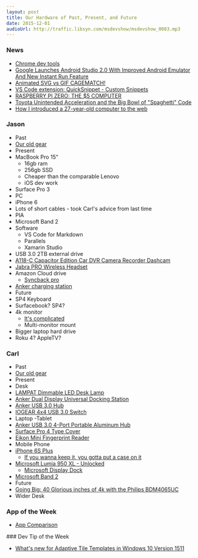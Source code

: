 ```yaml
---
layout: post
title: Our Hardware of Past, Present, and Future
date: 2015-12-01
audioUrl: http://traffic.libsyn.com/msdevshow/msdevshow_0083.mp3
---
```


### News

 - [Chrome dev tools](https://twitter.com/addyosmani/status/569157136137134081)
 - [Google Launches Android Studio 2.0 With Improved Android Emulator And New Instant Run Feature](http://techcrunch.com/2015/11/23/android-studio-2-0-with-improved-android-emulator-and-instant-run/#.pczxdkh:NMl6)
 - [Animated SVG vs GIF CAGEMATCH!](http://sarasoueidan.com/blog/svg-vs-gif/)
 - [VS Code extension: QuickSnippet - Custom Snippets](https://marketplace.visualstudio.com/items/mousetraps.quicksnippet)
 - [RASPBERRY PI ZERO: THE $5 COMPUTER](https://www.raspberrypi.org/blog/raspberry-pi-zero/)
 - [Toyota Unintended Acceleration and the Big Bowl of "Spaghetti" Code](http://www.safetyresearch.net/blog/articles/toyota-unintended-acceleration-and-big-bowl-%E2%80%9Cspaghetti%E2%80%9D-code)
 - [How I introduced a 27-year-old computer to the web](http://www.keacher.com/1216/how-i-introduced-a-27-year-old-computer-to-the-web/)

### Jason
 - Past
  - [Our old gear](http://msdevshow.com/2015/06/hardware-and-software-we-use/)
 - Present
  - MacBook Pro 15"
    - 16gb ram
    - 256gb SSD
    - Cheaper than the comparable Lenovo
    - iOS dev work
  - Surface Pro 3
  - PC
  - iPhone 6
  - Lots of short cables - took Carl's advice from last time
  - PIA
  - Microsoft Band 2
  - Software
    - VS Code for Markdown
    - Parallels
    - Xamarin Studio
  - USB 3.0 2TB external drive
  - [A118-C Capacitor Edition Car DVR Camera Recorder Dashcam](http://www.amazon.com/gp/product/B00SK8B47W?ref=ytechie-20)
  - [Jabra PRO Wireless Headset](http://www.amazon.com/Jabra-Wireless-Touchscreen-Deskphone-Softphone/dp/B002LARYAG?tag=ytechie-20)
  - Amazon Cloud drive
    - [Syncback pro](http://www.2brightsparks.com/syncback/sbpro.html)
  - [Anker charging station](http://www.amazon.com/gp/product/B00P936188?tag=ytechie-20)
 - Future
  - SP4 Keyboard
  - Surfacebook? SP4?
  - 4k monitor
    - [It's complicated](http://www.avsforum.com/forum/166-lcd-flat-panel-displays/1381724-official-4-4-4-chroma-subsampling-thread.html)
    - Multi-monitor mount
  - Bigger laptop hard drive
  - Roku 4? AppleTV?

### Carl

 - Past
  - [Our old gear](http://msdevshow.com/2015/06/hardware-and-software-we-use/)
 - Present
  - Desk
  - [LAMPAT Dimmable LED Desk Lamp](http://www.amazon.com/gp/product/B00KSQ8ZNA?tag=ytechie-20)
  - [Anker Dual Display Universal Docking Station](http://www.amazon.com/gp/product/B00C631EYU?tag=ytechie-20)
  - [Anker USB 3.0 Hub](http://www.amazon.com/gp/product/B00VDVCQ84?tag=ytechie-20)
  - [IOGEAR 4x4 USB 3.0 Switch](http://www.amazon.com/gp/product/B00Y3CTDAY?tag=ytechie-20)
 - Laptop -Tablet
  - [Anker USB 3.0 4-Port Portable Aluminum Hub](http://www.amazon.com/gp/product/B00O0KISQE?tag=ytechie-20)
  - [Surface Pro 4 Type Cover](http://www.microsoftstore.com/store/msusa/en_US/pdp/Microsoft-Surface-Pro-4-Type-Cover/productID.325723100)
  - [Eikon Mini Fingerprint Reader](http://www.amazon.com/gp/product/B00W4C17ZY?tag=ytechie-20)
 - Mobile Phone
  - [iPhone 6S Plus](http://www.apple.com/iphone-6s/)
    - [If you wanna keep it, you gotta put a case on it](http://www.apple.com/shop/product/MKXJ2ZM/A/iphone-6s-plus-silicone-case-charcoal-gray?fnode=99)
  - [Microsoft Lumia 950 XL - Unlocked](http://www.microsoftstore.com/store/msusa/en_US/pdp/productID.326602300)
    - [Microsoft Display Dock](http://www.microsoftstore.com/store/msusa/en_US/pdp/productID.330291000)
  - [Microsoft Band 2](http://www.microsoftstore.com/store/msusa/en_US/pdp/productID.324438600)
 - Future
  - [Going Big: 40 Glorious inches of 4k with the Philips BDM4065UC](http://weblog.west-wind.com/posts/2015/Nov/23/Going-Big-40-Glorious-inches-of-4k-with-the-Philips-BDM4065UC)
  - Wider Desk

### App of the Week

 - [App Comparison](https://play.google.com/store/apps/details?id=com.microsoft.appmatcher)

### Dev Tip of the Week

 - [What's new for Adaptive Tile Templates in Windows 10 Version 1511](http://blogs.msdn.com/b/tiles_and_toasts/archive/2015/11/03/whats-new-for-live-tiles-in-windows-10-version-1511.aspx)
